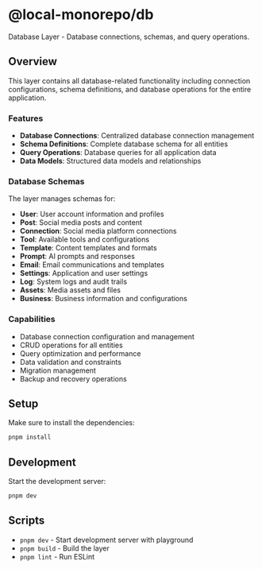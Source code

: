 # @local-monorepo/db

Database Layer - Database connections, schemas, and query operations.

## Overview

This layer contains all database-related functionality including connection configurations, schema definitions, and database operations for the entire application.

### Features

- **Database Connections**: Centralized database connection management
- **Schema Definitions**: Complete database schema for all entities
- **Query Operations**: Database queries for all application data
- **Data Models**: Structured data models and relationships

### Database Schemas

The layer manages schemas for:

- **User**: User account information and profiles
- **Post**: Social media posts and content
- **Connection**: Social media platform connections
- **Tool**: Available tools and configurations
- **Template**: Content templates and formats
- **Prompt**: AI prompts and responses
- **Email**: Email communications and templates
- **Settings**: Application and user settings
- **Log**: System logs and audit trails
- **Assets**: Media assets and files
- **Business**: Business information and configurations

### Capabilities

- Database connection configuration and management
- CRUD operations for all entities
- Query optimization and performance
- Data validation and constraints
- Migration management
- Backup and recovery operations

## Setup

Make sure to install the dependencies:

```bash
pnpm install
```

## Development

Start the development server:

```bash
pnpm dev
```

## Scripts

- `pnpm dev` - Start development server with playground
- `pnpm build` - Build the layer
- `pnpm lint` - Run ESLint
